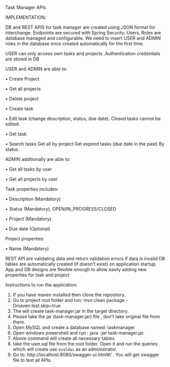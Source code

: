 Task Manager APIs


IMPLEMENTATION:

DB and REST APIS for task manager are created using JSON format for interchange.
Endpoints are secured with Spring Security. Users, Roles are database managed and configurable.
We need to insert USER and ADMIN roles in the database once created automatically for the first time. 

USER can only access own tasks and projects .Authentication credentials are stored in DB

USER and ADMIN are able to:

• Create Project

• Get all projects

• Delete project

• Create task

• Edit task (change description, status, due date). Closed tasks cannot be edited.

• Get task

• Search tasks
   Get all by project
   Get expired tasks (due date in the past)
   By status
   

ADMIN additionally are able to:

• Get all tasks by user

• Get all projects by user



Task properties includes:

• Description (Mandatory)

• Status (Mandatory), OPEN/IN_PROGRESS/CLOSED

• Project (Mandatory)

• Due date (Optional)

Project properties:

• Name (Mandatory)


REST API are validating data and return validation errors if data is invalid
DB tables are automatically created (if doesn't exist) on application startup.
App and DB designs are flexible enough to allow easily adding new properties for task and 
project


Instructions to run the application:
1. If you have maven installed then clone the repository. 
2. Go to project root folder and run: mvn clean package -Dmaven.test.skip=true
3. The will create task-manager.jar in the target directory.
4. Please take the jar (task-manager.jar) file , don't take original file from there.
5. Open MySQL and create a database named:  taskmanager
6. Open windows powershell and run : java -jar task-manager.jar.
7. Above command will create all necessary tables.
8. take the user.sql file from the root folder. Open it and run the queries which will create use `evaldas` as an administrator.
9. Go to: http://localhost:8080/swagger-ui.html#/  . You will get swagger file to test all APIs. 
